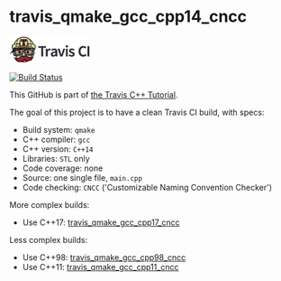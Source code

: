 # travis_qmake_gcc_cpp14_cncc

[![Travis CI logo](TravisCI.png)](https://travis-ci.org)

[![Build Status](https://travis-ci.org/richelbilderbeek/travis_qmake_gcc_cpp14_cncc.svg?branch=master)](https://travis-ci.org/richelbilderbeek/travis_qmake_gcc_cpp14_cncc)

This GitHub is part of [the Travis C++ Tutorial](https://github.com/richelbilderbeek/travis_cpp_tutorial).

The goal of this project is to have a clean Travis CI build, with specs:
 * Build system: `qmake`
 * C++ compiler: `gcc`
 * C++ version: `C++14`
 * Libraries: `STL` only
 * Code coverage: none
 * Source: one single file, `main.cpp`
 * Code checking: `CNCC` ('Customizable Naming Convention Checker')

More complex builds:
 * Use C++17: [travis_qmake_gcc_cpp17_cncc](https://www.github.com/richelbilderbeek/travis_qmake_gcc_cpp17_cncc)

Less complex builds:
 * Use C++98: [travis_qmake_gcc_cpp98_cncc](https://www.github.com/richelbilderbeek/travis_qmake_gcc_cpp98_cncc)
 * Use C++11: [travis_qmake_gcc_cpp11_cncc](https://www.github.com/richelbilderbeek/travis_qmake_gcc_cpp11_cncc)
